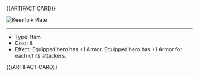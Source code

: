 <!-- ======================================

How to Contribute: https://ggs.wiki/r/howto

Artifact-specific info: https://github.com/GGS-ORG/artifact/blob/master/README.md

====================================== -->


{{ARTIFACT CARD}}

<!-- Card image goes here. -->

![Keenfolk Plate](https://i.imgur.com/zet4CKA.jpg)

---

<!-- Card description goes here. -->

* Type: Item
* Cost: 8
* Effect: Equipped hero has +1 Armor. Equipped hero has +1 Armor for each of its attackers.

{{/ARTIFACT CARD}}
